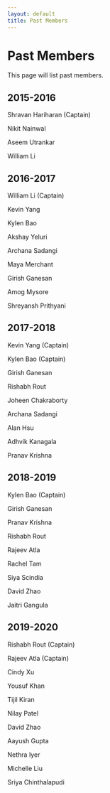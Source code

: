 ```yaml
---
layout: default
title: Past Members
---
```


# Past Members

This page will list past members.

## 2015-2016
Shravan Hariharan (Captain)

Nikit Nainwal

Aseem Utrankar

William Li

## 2016-2017
William Li (Captain)

Kevin Yang

Kylen Bao

Akshay Yeluri

Archana Sadangi

Maya Merchant

Girish Ganesan

Amog Mysore

Shreyansh Prithyani

## 2017-2018
Kevin Yang (Captain)

Kylen Bao (Captain)

Girish Ganesan

Rishabh Rout

Joheen Chakraborty

Archana Sadangi

Alan Hsu

Adhvik Kanagala

Pranav Krishna

## 2018-2019
Kylen Bao (Captain)

Girish Ganesan

Pranav Krishna

Rishabh Rout

Rajeev Atla

Rachel Tam

Siya Scindia

David Zhao

Jaitri Gangula

## 2019-2020
Rishabh Rout (Captain)

Rajeev Atla (Captain)

Cindy Xu

Yousuf Khan

Tijil Kiran

Nilay Patel

David Zhao

Aayush Gupta

Nethra Iyer

Michelle Liu

Sriya Chinthalapudi
